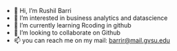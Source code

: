 - 👋 Hi, I’m Rushil Barri
- 👀 I’m interested in business analytics and datascience
- 🌱 I’m currently learning Rcoding in github
- 💞️ I’m looking to collaborate on Github
- 📫 you can reach me on my mail: barrir@mail.gvsu.edu

<!---
Barri9999/Barri9999 is a ✨ special ✨ repository because its `README.md` (this file) appears on your GitHub profile.
You can click the Preview link to take a look at your changes.
--->
